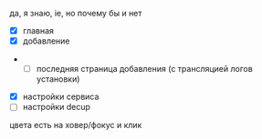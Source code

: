 да, я знаю, ie, но почему бы и нет

- [x] главная
- [x] добавление
- - [ ] последняя страница добавления (с трансляцией логов установки)
- [x] настройки сервиса
- [ ] настройки decup

цвета есть на ховер/фокус и клик
